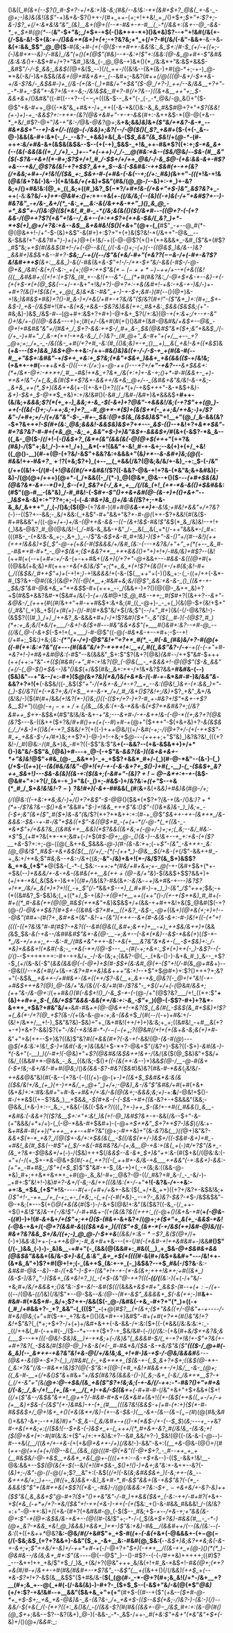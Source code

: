 ()&((*_#(&+(--$?()_#-$+?-*+/_+&:+)&-&;(#&/--&!&:-*+(&#+$+?_@&(_+-&-_-@+;-)&)&(&!(&$"-+_)&+&-$?()++-/(#+_++-(+;+!++&!_+_/()+$+;_$+"+:$?+;-&-)$?_+(/+:&*&!&"&"_(&)__&+(@+((--*-#&+-+-#__(_-*(/&&+:(&+--@_-&&-*_+_$+#(@(*--_(__&"-$+"&;_/+$+-+$(-()&*++-*+)()&*&)$?--+"+!&#(/&(+-(/-$&-&!-$+(&:_+-/()&&+*(&+)+(+;_-+?&?&;+*_+(/+?-#(/&/(-&"-&&+__-&-+&__-&(+:&&_$$"_@_@($__-#_(&;+#-(+(-@($-++#++-&&!&:_&_$+:_/_#-$_(+/-+((+;-(-)&#+*--&)-/-#&)_/&"(+()(*(@$"(#&)--+-&:+!$"+:(&&:(@-&_@+#+-$"&#&(&:&:&(_)+-&$+#+/+?+"&#_)&!&_(-_@_@&-+)&*()(*_/&:&*+"&:&$+&&$-_&#$"_/-/-$_&&;_&&$((_@+&($_--)(/(_++-/((&!&--(&*(&-)+#(@-*+;-+-)_@-*+&(-&/-)&+&$&*_(&&_+(@+#&+&+-_(--*&#+;-&&?(#+*_+(/_@(((@-&+/-$++&-+/&-$?&/-_&$&#-)+_(/&-(+(&-(_)+#&/+"+$&"($-@_/+?-)_++/--&/&&__+?+"-_-*-#+_-$&"+-&?+!&-+$-$&;-/&!&$&;_#+?-#(/+?&--)((&+&__++"+;_$-&&+&*+/()&#&"((-#((--+?--($--_(+$(((&-$--_&+"(-_(-_-*_@&/-@_&()+"($-@$"+&-#++_@((-*&"&_+#&+-/+_++((-&-*&(()&:-&_&_#&$_#_@+?+"_+$?(&&!(+-)+)-+_-&&$?+:-++*-(&?(@&+&#+"-+-+-&&_(#+:-&++&$-*(@-@(+&--*_+&/_#$?-@+"_)&-+"&:-/_@&-_@&?_@+;&__+&;&&_)&)_&+*(_$"&/+*&?-&-*_--#&*&$+"--+)-&_+(/_-(((@-(-/&&_)+;&?(_-_-/_-_@($()(_$?_+&#+*($-(+(-_&--@-)&&(&-#+:&*(-_/-_--&?-_+&&)+&(_&-($_$_&&"(&_$&!_/+(_@-*-_(#-++_+:&/+#&_-&+(&$&(&$&--$--(+(-+)_$&$-_+!&_++-#&*$?((+:+;_$-*&_&+(--(&(-&&(&((+_/_/+)_-_)+--*+(-++)-/_/-__@(#&:+&--($&/_@&/--_$&-(#__&"($(_-*$?&-+&+!(*-#+;$?_$+/+!_#_/-$_$+/+/++_@&/-/-&_$_@-_(+&:&&_-&+-#$?+&---+&/_@$?&(&!_-+?+$$?_&++_$--&:_(-$&#&:-++$&#(+-++(____&?(/+&&;+#+_-/+!&!(/($&_+:_$&+-#-_(_+#&-(-&(_--_+;(/+:_#&)(*&++"_-(((_+!&-+!&(_@&!&_+?&(-)&--)(+&!&_&/+(+_&)_+_$&"(#&/(@_@-/--&)+:-*_)+-&?&;+/()+#&!&:(@_+_((_&;+((#_)&?_$($-*$?_/+#+!&-(/+&+"+$-)&"_&$?&?_+_-++__(*-*&:__&?&/-+_)+*-@&#+:()+:_++-+&(*_+-((/&/&;(--(&)_((-+)&(-/+"+&_#$?+--)-#&?&"_-+/&-_&+/(*_-&:_+__&:-&(/&++&-*+"_)()_&_@_-+*_&$"_+-/()&:_@((_$(*&!_#_#-_-*(/&;&(&(()($(/&_+#-_--(_(@+?-(-(+?&&-/(@_++?$?(+&"+!&--/_&+--(+:++$?+(++&_-$&/(_&?_)+*-*+$(+_)_@+/+?&:+&--&$__&+&#&!($()(+&*+"(@+*-*(_(__#$"_-+--@_#(*-@(@&*+!-/+"-$-(&)+&$"-&(#+)+:$?+"+(+)&($?&!-*(/&++"-@&__--&-$&_&!+"-&&?_#+"_)-)+(+)_@+(+!&/-+((-@-@$?(+()+(++&&&*_-&#_($"&+(#$?_#$"&;+*+$(#(&&$(#+!-/+(-@-_-&(_(_(/(-&*-*()+;-(+)(--((@&$_)&/&--)&?_&&#+)&$&+&--#+?-__$&;_/-+(/(--/$"&(+&_/-#+"(+&?$?(--$_&-/+(-#+-&?$?&!&#+*+$__(&+:__&&_)-&(/-#&*(&+*&-$"+!-/-/+*-$+"&/-&&(-#_$-/-@-@+&_/&#(-&(+/(-&:-_+(+;(@+:++$"&$(*-(-++*-)-$+_+/+--+(_+&((&!(((__&_#&#+;((+!+:(+$?&_(#_+--&!(+--&"-(__(*+#(#&?&:_/-@+$+&-+--&)-+(-_(_+(_+$-*(+(@_$&_(--*+/-+-&+"+!&/+?_)-@+?+:-+&(&#+!_-+*&:-_+&-+-)&/-)+-+#+?(&_(_)+!_$(&(+_+_@(_&)&*&:-#&"_+-)-+-$+;&#-)(#(*--()(@+)&-+!&;_)&#&$+#&)+?()-#_&-)+/+&(/+#+-+?&/&"($_/&?(#_$+!$"-($"&*_)+:(#+;_$+-&$-)_+&-(/&$_#+!(#+-_&(*&;+&&--$&?&)&&(++:_#&+&:_$&&($&$&;(_+"-#&;&)-)&$_/&$-#-*-*(@+#+:&$+?+#+)-@+&+_$?(/+:&)(@-_+(+:&_+;_/+--+-*&"()+!&/+-()(*(@-&&&---+_)+;(#(_+/-_(&+#(#(+()()&#+(&#-@&#&/+_&$+--@&_-@+!+#&#&"&"+/(#&+_/_$+?-&&:+*+$-/_#+_&-_$&*(@&#$"&*($+;&"_+&&_$_/(-(/+_-)+#+"_/_&-*(++!-*+&-&_/_(-)&?-_(#_@+"_&-#+"+(+/__+--_+?_@+;+;_/+_-_-/&((&-_+#(/+?+#_-&:(#_(()&;&)+-+_()__+)__&(_+&!-&+((*&$_)&__(+*&---($+)&&_)&$+*_@_-++&:-/++-#&*()&)&*_((+-/-/-$-+_+(#(&-#(--#__+"&$+:&#&"_-+/_$++_+&:+_$?&;(*&"+$&+_)&&+_+&(&&(($_-+/&!&;(+&*+-+#(--+__+_&*&-()((--+:(/+:_)+_-@-*++()-*--+?+/__+"-+&?-*-*-__&+$&&+:(*+/&*-@+:-*+*+/_#__-#&!+*&_+?&*_/&(+:+)+-&-+;()+*-#-#(&&+-_+)-*+&+!&"-/+(_&_&(#($++$?&+-&&++/&+&;_@+/--_(&#&+&"&/&!-&-+&;-_&+&_++(*_$+)(&&++&_(+-((+-&+()+?_(((+*_(+/-+&$+++"-&-*&$+&_)-&+)-$&+_$-@+*_$_+&)+:+/&!&#()(-&#_/_/&#-/&#+)&*&&&$+__#++-(&/&;+*&&&;$?(*(+_+-)_&&;+-&_-$(_-&+)+?_@&"-+&&&!_/&;(-+?$"++(@_)-++(-((&(-()+;-/-++;&;+)+?__-#_@+*-*($_)+(_&($+*(-_++;&/++&;-)+/$?&"-/+#+;+/-/(_+/&"&"-$-_-#+-_$&:(@+$(&_(&$&)&*$"+!__+"(@_/_&-&&(&?-$+?&++_+!-$(#+(&:_@&;&&&!-&&$&)&$+?++---_&$-(()_--+&!+?+_&*+$&"-#+?&?&?-#-#+(+&_@_-&;_+_&&"+$-)+)&"&$+-&&&$+/_#(&+(-&$?-*&_&--((_&-_@($-/_(_/+!-(_-()&$+?_(&*+(&"(&&(&(-@(@+$(++_+"(++?&_(#&)-/_($"+;&!_/-)-++!_/+)__&*(-+!(&&"+-&!_#-+-&+;--&(+)+(+/_+&!((_@()-__)(#-+(@-(+?&/-&$"+&&?&:+&&&+"(&_)+*--&-&#+)&;(@(_(_-#&_&!+_+_-#_&+?_$_-+!$?(+&;$?+)_(+--__(_+&&(/&?(@&;&/&/+-&)_-+:_$-(-/&"(/+*+*((&!+-(/(#-(+!_@&((#(/+*&#&!(_$?((-&&?-@&-+!+?&-(*&"&;&+&#&)(-&)-/(@(@+/+++)(@+*-(_/+&&((-_/(*-)_@(@&*_@&--+()($-*_--(+#+$&(&)(@&?&*-&+--*()+)_$--(+_)_$&?+(-/_&+_+__/(/(&_(+!_(+*-*&-&(()+$&#&*&:(#$"(@-#__-(&"&)_/-#_#&!-(-$_#+-$"()++&+&#(@-(&-+)+(()+&+"--_)&$+_&-&)+:+"$?$?+;+;-$($-(-*&:_#&_+)&_()+/&:&((*$?+;-*&-&_&/_&+*+"_/_(-/()&;($(@-__(+?_&_#-)(#+#_@&__&-++)+__-&!&;+#&!+&&"+/+?&?_(-)--(($?+--&&;-_&/+&&:(_+&$"-#+"&&+"&?+*-*_#-@(_(++-$?+&&!(#(&($-#+#&&&"+/((-@+/+-_)+/&-(@++&-&*&--$((-$(&+!&$-#&!$"&*_$(*_&_/&)&!--+!+(_)&&-@&?_#_@(@&/&!-(_/-#&-&_&&-+&"_/-__&(__&(_+*(/-++"&&&*-/_#+:(((#&-_-(+&!&-&_+;-_&+_)_--/$"&*-_&$+&-#_#+!&)-)($+"-&-$()$"+/(#--&!_)(++(+++!&&&)+$(_$"-@-+(*+*&(-#($&&&/+/&#_(&:-(---*&?&/+"+"_+(*(+--_&_#-_-#&*+#-#+*_-_@+$(&+;($+&&?+*__+*+&&(()+"+)+!+/-#&/&)+#$?-*-(&!(++#(+(--+(*+#+:+/-&-*(+-++#&+(/_&+)(/+?+"-@_+&&+--_-#&&-&(((@+#_(+((@&&(_+_&;&)+#(+++_-+&(+&)&/$"+;(*+_&_+(+!$?+(&*()(+-/+#(*&;&!-#_+(*_/((&$&/_#++$"+)+*(-+!+;_)-_+!&_&&&!+_(-&-($(__++"+(-)()&_+:-(_-((+/++(-&*-#_($?&+-@_#((&;_)(&_@+?((-@(*__+;_#&#+_&;&/(@$"_&&:+&-&-_()_((&+-+-_$&/$"&#-@&+&_+"++&$_$-#+(+++_--_/(&&+-)+?()(@(@-_&++_&)+?+$(#&$+&&?&#-*($&#+/&(-)-_(+-/&#_@+!_$_@_#&--*+;_#($_#+?((&++?-*-&+"-&_@_&-/_(+*++(#(_(#_/&++"+#-++#&$+:&+&;(#_((_-@+)-_-_+(_)(&(@-$+(&!+$+"(/_#&"(_+)&_+$(_(+(#(*+)-*()_/-#(#+&$"&/+$(/&;$"(--/+"_#+)(&(-(/-@&?&!-)-(&$$?(((#_)_/+/_/++&?_&-&&&+#+/-/+!$?&#_)($+"-_&"($(__#-)(-(@$?_#_)(*+:+_&;&/(*&/(+___/-&+!-&($+#---#&"&&+&$"(+___#()&#+:&?--+#-@_--((/&(_@-(-&+$_(-$+!+(_+___/-#-@$"((-@_(-#&*&-+--+_#+;-$--+!(/+#+;_$&:_)_+&;(*&:-__$(*$"(+-/+)-@$"&!+"+?+*_#(*_-_#(-&_(#&)&/+?-#(@(+((-#(++:&:+?&"((+---(#(&&"&/+?-*+*+!+:__+/_#((_&$"&?-/-+___-_+((-_(-+"+#-+&?+!-)+#&+&#_@&:(*-#$"--&(&&&"_$+:$"$?(&+?(@&)_(&#--_/++$"&#-$+++(+_+(_++:+"&"-_+(($(#&#(-+"_#+:+!&?(@_(-@&(__-_+&&&+!-@(@$"($-&_&&"(+(/-(_@-$()+$&--)&"()&$_(+/&$(#&;_&+:++-/+!&*&?$?&&+__#&#&-(--)($&)&"--+"&--/+:-#+)($_@(_&_+?&)(*&/_)&_(+&*_&-/(_-#-+-_&*&#-#-)&/&_&"&_-&&?+?+!(+__(-&$&/((-_&$(*$"+"-/(*&+-&_/+-+?__+_--&:(@&!_)&+-(+:&&_)+"-(_)-$(/&?((+(-+&?+;&/_(+$__++-&-*_/+/_#_/&+()$?&!+;_/&)+*$?_+&"_&+/&(&!&/-)($(#(#+/&&_(+!&?(*-)()&;()((-(($+/+?-)+?-#_+-#&?+!$"+&+-+___$?&__$_)+"_)((_@(-+$_(-++/+(_(($&__(&;&:(_+-&_-*&_&-&_(+$?+*&#&?+;(/&?&#++_$++_-&$&*(#$"&!&/&-&+-_+"&;___---&+_#-/-+-&+*+!&*-(-@-*((+;&?+?(@&(&?_$---&-((&++($+?&/_#+#()++(+(--#_)+#-+(@+"($+*+"-$(+&+&)+?_-&(&$&(_/_/+&-)+(()&(+-+?_$_&&/+?(+((-)+_++_@&/((+/-&___#(-+;-/(@+?+/-(+(-_+_+$$"-#_+_+&&-$-/+/_#+)&;++$?+)-@-)+!-+&;+$_@---(+++_+;+"$"&)_)&?&?&!_(((+?&!-/_#(@&:-/(#_&+)&_-#+?((-$$"&:$"&__+(--&&?--(+&-&$&*+)+/+*()-)&"&/-$$"&_(@&)+#---+_@-(-+$"&-_&&?(&-)((&+&+&+-*+"&)&!_@$"+#&_(@-__&&*+)-_+_+$$?+&&*_#+/-(_)(#-@-*&"--(&-)-(_)(/+$-((_+_+)(*-_-(&(_#&/&!&"-@+!_(+/-+-(_-_&-&+?_+_$()-)+#(_-__)-(_-($&$+_&?++_$&*+!_)-*-*-$&-&(&)((&-+:($(&+;(-&#+"-(&)$?+!-@-$&*+:+-+-_(&$-@&#+"+:+?(/_(&+-+_)+"&(-_()+;-#&$-)+/&?&:_+((+"_$--+&(*_#_/_$+_&!&!&!_-$?-)___+$?&!_#+)(-&+-#_#&&(_(#__(__&__+&(+&_&)+#&)&_(#_@-/+;(/(@&:((-+&:+*&;&/-)+/()+?+&$"-$-@_@()($&*(*$?+?_(_&-+(&-/()&:_)$?+*(*+$-/$?&?&--$()+&+"&_&#+"_$-)+!&&_+++$"&:()$"-(()&*&)&-_)_)&;+_-(-$+;&"(&+($"_#($+)&_-*&"(*&/$?(*+?+*&++:+:(#-+_@$"_$&++-++-(&*+*_/&-&&&:-$&_-*-+-#-/&"+$&((+$"-&(_(@_$+#_-(+(+-*(/-@-*(_+((&-_-*&*$"+/+&&?&_(*(_&#&++__&&)(*$?&&((&+&;+(-@+/-)+;+;(_&;--&/_#&:-*$"_$_(+#+?&(+*-*+;&#+(-/+$(#_$-@+;_@-_()(&-)--&!&+--+_+:+&-(+($?__+&_-$?+:+;-@-((@(_&++&_$&&&_-@-)(#-(&-&:+_+;(-+*$"-(&"_-&+++-_&:(@_@&!$"_#&$-+&+&$($(__((/+/_-(*(-(++*_)-@&__$(/+&-(+*(/$"-&&++#_-+_&:+/+*&;$"_#&;_&-_-+&:-/&+_$($(_&;_-__&"-/&)+&+!(*-/&/$?(&_$+)&$$?&_+*&_(+$"+__@($&-(_-*-(_$&:-_-++:+*(#&/+#+_&*+;+-_@(*-+-(&#+$&+(*+-+$&(_--)+*&&&/+-&-+&-(&#&$(++$__&(+$++(@-$&/+"&*_)-$(&&$+$$?&&+)+(+/+*-*&(_&($&+-)&++)(_(#+/_)&(&?-#&(&_+:-&_/&_-$-$+)_&+#&-+_-*-*-)&?$?+!+*_/&/+_&(+)+?+!((_-+_$"(/-*_&&+_$--+)_(_#+#-)-+_)_)-(&"_/$"+++;_$&;-+(*((&#&?_$-$&)&;(_+((*+/_$-+(_&)-+(@+!+__++((++"()-/(+-+($+*&)_#_#+(-#+((*_#-&&(++(@(@_#&$(++*&"+&_)&$&$+/_+_(&&-+_+_#++&!+&($_@&#($(-+?(@-*()-@&++$&?(#+$+-($($&#&-$?+#+__((+&?_-&$-_-@+*((&*+)(@+&_(+;+)+!---@&"(#_#+-(#_($?+_-$&#+_&*+(&"-*&!-*+*-(&"_)(+++--&+(#-&(&-&+:-#-)&!_+_((-(_+"+!(_(((-((+?&!&"_#-#(#$?-+&?((--&#(@&((_&#+;&++)+__-+)_++$&/&++)+*(&&*(*&$_$&*-&(-_+&--/&#_#&*_#$"&*-&(@-__-+;&+--(-&*(*&)--&$-*&&(+_)(*($-*-*_/&-+/+++;_+--&:-#_/(#&+&"+++-&!-+&(+___&?&"&*&+-(__-$+$&)+:_/-*&)+&&&+!(*&#(-&;-_-*&(-*+/(@-$---__-(#(-+;+&+:_$+(+)++(-_)-&$?--(-(/()-*-$+++*+++:-#+-++&/+_-/-&-(&;+;(&&?-@(_-_(*&-()-)-&+&_#_)_&--_+$?-$_(+/(&-&(-$"(*_&&(&&_@_(-(-@+)+$(#-$_$+(&:&#_@(+-($"+!(/-#(&_@+#&*+)---@&((/_--+&(+#(/+_(&_-+:&?+#++&)&&_++*+"&:+!-*-+$"+$_@_#+)+:$?()+++?+;&?+"(-&$&*__+&++-/+#_#&_+-_(_&+((++/$?-&(__+_&+-+&_@&?(-_@+!+"&!(-+-+#&$_+++&?(@_)_@-(&/+"&/(&(/(-&/+#(#-/$?&"-_+$(/+*_/+(-(_@&#_/&&+;(++"&*-/&*-@+:_/(++#_&()(#(-&$+!()_/-&_$-*-(-_(@-/+"(@$?&?___/+!_((*+:$"__+(&)+*+#++_$-(_(&/+$$"&&&-&&(*+/&:+:-&_-$"+*_)(@-(-$$?-#+)+?&*-&+*+_+$&?+#&"&/+-__&#-#&_++(@-@&*+*+!-*&?($_(_&(#(_-$&$(&_#+$&)+!$?+(_&(*-/+?(@_+$?(&-/(+_(&-&_-@+:+;&-(&&+_$_/(#(--/(-+)+#&:+/-(&!+/&*+/__+!-)_$&"&?&)-$&)+"+_(&+#&!(++/+)+)&:&;+_+;((&#&!_-+#__&(+?+-+)+&+?-&&)$?(_+"-/&(-+&!&#-*-/-$-(-(+_+;$?(@_&_#(/+!+(+(&_+*&-&;&(+)+#-*&"+"+&(++--$+)&?((&)$"&?_#((+&&*(#+?(-&-+!-*_&&!(@-_(&-#(@_)---@_$(*&:&:+!&!_$-)+!&#(-&;+)&_(&&!+$-*+?-@&+$"(/&?+)-$&?((-$+)_-&#(&-)-*(_-&+"(*-__)_)(/-#+!(*-@&)+"+_$?(@&#&!&$&++!&+-/_(&/(_&_($(@_$&)&"+$&/+(&/_((&&#+*-@&&_-_&__((&/&;-$()_+((-*(&(++:&--*_)+)&&_$(@-/__-@-#(&+(-$+!&;-&+/&!-#+#(@&;_/()_&(&&-$?-#&?($&#_)&)&?(#&_-#-*&&_$(_($&!&/_-++&&_@&"&)(#(-&--(+?&-(-(((_(_+)-@-(_+-)+((&+$_$&#&*&:&(&(($&/&!+/&_(+_)(+-)+*&/_+_@+"_)+/+;-@&)_&-/&"$"&#&/+#_(+#(+&+(&+_&)+:+:_#&:&#+"+#-&_-+#&*+/+:&/-&(@(&+;-*&&&;&;+)_-+:__&__/-@&!+$()-#-/+*&$((+$-$$?&&_)__+$&*&_-$(#+&-(-(-$&-+#+((&-*&?+-+$&&&"(&&;-@&&_(+&-)+:--_&_-_+&&(-(&((-$&_+?_/((($_+$?+*-)++_$-(&!+-+#((_#&&()_&__-*&#&:(-&&+?(($?&__$+:+"+:&!_)&(+!-@_)&#$?&+-*+-&&(/&--$+"-&-(+"&&&/+*+/+)-(_(-@-*&&-#+$&#+)-(-@+_+$+*&"_$+?++$?-)&$_)(/&:+-&_+#&#-#(++)(*+++__++_--+#+?&"(@+;-#++&)+"(&_-&?_)&_(__)((_@+)&"&?-*&&+$(+-*_+&?_/(@($+-&/+:+$&(&(__-$((_/&$(*+/-)&$+/((-$&#-&+)+#_-+#&!_&(#_$_&(--#$"+(_$_/-+_&_(-#&#&?&/-(+;&__@-+&:+(&_(_+*(-_)_#_/+?$"(&+_-(&_+?&*-$_@&_&*_/+(-)-/($&)+++$(/_&&$--&-&*_$+)&"+_+:&-(#($+&(/(@&:&:(-+"+/-/(+_$+_-*&-_@&+_$(#(-+(_++?((-(_++#+-&/&-+&___++&&"(-+:&&+)-&&:-(+"+_-#+#&;_/$"+(+$_$_)$"$"&#-+-$_(&-+)+(_-+(&;&:((&&-@-*&)_#+;++&*+&+*+_+#(@-_&_&!-#+;_@&?-@-((/_#&?+#_&-/_-_-&/-)-_+#+:$"&!+!-)&)_#+?-&+/(-&;-&_/_++(((&!&:(*-/_-+"__+!(-&?&_-/_+-+&:-_+_+:&_+$&_(+$"+!__&-_----#(+-(+#+/+_&+-&&:($(_+/+&_++)((+?+/&?+-&$&!&;+_()$"+!-_-++__/+_(-+;_+-_(*&;_-(_+(-(-#(*&)-_--+?-_&)&?-$&?-*_$-/&$&$&"-@-+&;(*---$(+()_@(+&(&_(#($-)-/-&+$(@&!+:&"(&($&?((-&_-(/_++-+$()+*&!$"&)&-+(-/&!$"-/-#+#&*+*-((_+(&(&?&_((+++:_((*-@+_()(&+_&-+#(__+_(-@&-_-(_(#_)-)+!(#-_&_+&+*_/+($"+;++()($-_(#&+-*&+&?+/(@+;_+($+"+_&(+_-&&$-*&!(-_@&-+&+/(_-@+?(&&#-&_((*($&*&+_)(/(($"+$_(&*-*(-+/&$(++)&#-@_)&/((-#_&+?&?&&_$+/&/((+;-)_@_@-/-$++&*__(_(&&/+:&$-*-$$?_&($(@+/_/+(-)+)&_&:&)+_+-(-+*++_&_@+;-#_&+#+*+&---(+-(/_#(-(+&#-*+!++&#&#+*-)_&&__#()$"(/(-_)&&_(-)-)-_&)&__-+#+"(-_(&&(@(&&#+:_#&((__)_+_$&*-@+$&#&+&&(@&$&"&*&&+(&/&_-$+)-&(_&:&"_&+_+$(+(*(*((_#-&(#+/&$+&&#+*---/&!++-(&*&_&"+)$?+#(@+!+;(*-*_(&++$_(&:+-+_(-_)&$&?--+$_#&(-/$?&__-&:-*&#&#-@&--_&)--_#-/(+&"-)-$+-((&"+!+-+-(*-&(&+;+++!&*+;+#((&*_)(&-$-)_/&_$?_+$"-)($&+_(&+&!+?_)(_-(+$-(&"_@-++?((_(__-((/(__(&:-)(*+(-/+"&/-+&;_#+/&/+&&&+;()&"&:-$+-&!--&#($((_/(&&&+_&$+#+"_&&$-(_#-_-+($+:-/($+_-((--/(@&_-((/_)&)(/&!$"+--@-$&*--&:(@--(#+*_-&*$"_&&&&+_$(*-&(++;-)_#__&+-#&#-#(*&$+#-_&/+;$?++-/&&($(-_@-/&#&(-+&_-#+?+"(*_)+((-+(_#_/+#&&+?-_+?_&&"-(_((($"_-__(+_@_(_#$?__(+(&+;($+"&&((+/-@&"+-+----/-#+&_/_@&;_(+"+#($-*-_+?&:&+()()(&+#+-+)&#$"-#+_(+_#(*+?++(#()&"&!+?&!+*$"&?(_(*+;+$+?-/+(+)+/&#+&++(-&-&&-/+:&:($+((-(*&&(/&:&:&:+:_-_((/++&(_#-(-++#(-_/($_--*_+--++($+?-+_$&/&#-(-/_)(/(_&:-(+&(#+*&/_$++&?&;&(___$---++(((-@&!-$&)&__)+-+*&;+(-/&)&"(_&&&#-$_/(_+-+?+!&!+-$"+?&(+-+#+?&?(_-$&*&*(#($(@-@_)+&-&(*(-_#-#&*&/($_&-&-+&/$"&($"__((($-/_@+#(-&_&)(--_&*++-+&?&"&!+&-@(/+/&!&;&_+!+#-)&-+$-/-@&/&&&#__&---(@&+-&(@+_-$+?-(_)_/(#&#(_(-_+&++*+_($(&-+-(_$_&+?+$+;((&$(@-*+-(_&:+?&"(/&--#&*+!&)$?(*_@(-$"&:+((@-(+#_+&!+#&&++-/+)&/__-&-_(@+;((_&-#-__+(/+&()$"&_+#&*+"+/&$(#&?&(&&&-()-)(_&;-&+_(-&/_/&*+*__$?-+(_(/+-&"+"(*&*(__@+:_@-+_$&/(&_+&($"$?+!&;&;(-+-&/(/-++:-*-#&?()+"+#+&(/(-&;_/_&-/+!__(+_(&-+__/(_+)-+&/-$_((&+___+(-#+#-#-*(/&"+&+"+$+&&*($+!_((/+_(*$"&--/&$&"&++!_@+*+?_/-#&#-#+&+(&*&#+_(&+!_((+-(&$(++&((_+-/+/-+(+__&)+$&*-(-(&*$"(+-)&#&)-+-(+_(#___(((&?&!(&&$-_+*_(+#-(+:+)($(*-#-#&$&$+/_@+!&+_+()(+&(&*+/&)-(+--&-$&-_)_(__-&+-(&-_-(&$-(_+-$(*_#_)(@(#&;&#()+&&?-&+;-_-++)&)_#_)+"-$_&--(_&/&#+-+(()-*(*&$-/+-(--$_$_)(*&;---+_-+*&?_#-+&(+*&;+:(/($&!(--$+&-(-)&$+_+-(_+++/(*_#+&+-&?_#(/&!&_-(&:&;+!($(@+&+(+:-#(#_(&:&:+($"+/+:++&)&:+?--&#_&&/+?-)_$&!(@((-(&-&-(-_@_--)-#--+&(_(__/(_(*&_+/+_-+&-(*+(+&_@+&++-/+)(/&_&!-)-&&"-&+:(_(__+&_-@&-(@()+/(#(*_+_+-@(++(+(+/(@-_-&(__(&_&_(@(((#-@(+&"((-@+$+?_-_#--++_+_+(__#&$&/-@-+&$__+&&*_+&(_@+-((((+++:--&-+$+*&--)-(($_-&&+!&!__-@&:&&+--$_$(@(&(+-$(--_&*_)_(+!(#+*_$&-_$()+!()-)+&+;&"&:_+-&++--&?(-(_&)+;-/&"-@-(_/-@(/+;$?__&"+:(-&$(*(/+!(*-&(*&;&#&$&+_)(-&;++-(&_--&+++&/+;_)+--_(#((+_&)&&+-&)_&+#-*_#-&$"&&+(&-+&$"&?(-(*_-&&&!$"$"+(&#++&(+$$?((+&-_-#&)-/(@(/&&&:+?&:-$_$+_--+$&+&/+-&?_-&)++($$"&(_&_&&+$"_@-#+?($+"()++&"&"-/-#_)+*&&($_&+_(-&:-++/-#+#$?($+*&+-_+$(*&_(-+*+/+?-*&/($&"+!-++(+&-)-*+(-(+(_$&:_+()-&-#&&_#&&&!_/-(&!&?+:+"-@-*+:&)+/(+&-(#+?(+&#&#-@_(-$($--_#&;+$_-+--/+*&-+;+"&&(&-@+:$"-*(@+:&$&/&*-+&+--(@((_#-(&!$"+;-*-/-(_$(&+*_$+?&)-#&&(#__-_-*-)(@+_&?-*&&_+&!_@_)&&&)+&&*_)+*-)$"&:+_&)-#&__/(&&#+_+/_(--(_&/(_&:--(-&:(*(+((+&_++*_@&?__&:-@&/_#(/_+&#$"+_+$-#(*(*+-_(-&(_+&+(-@&&&+-(+$-@(-(/($-$&;&$_(+?+?&&+)-&&"($_+_-&+__&:-#&#(@_$&:(__-_-&$+)&;&?+*&;&(-&-+-&+;+;$"++&/+*-*&)+/-++*+#-+_(-/-@+?+"_$+)(-+*+__/((&-++_+(@-)()(*(*_)-@&#&--/&(&;&+_#+:$"(&_----@(--@$"_)--()-#$?--(-(_-/_#++&)+++++;((_#_)$?_---&*+!++_+&/$"+$_/_)&_+(&/+?(@&"+++_&/&(+!+#_&-*&$+!-#_&(@+;(*+?+&(#_/_#-+_/_&++-+_#(#&_(#&#+--*$?&"_--&$"(__+(_(&++()(/(/&_&)(++$_+(--*&-$?+!+?_-&$(&__&$$"($+#&/&-(__$(_(@(#-_-*-@+?(#+;&_&!(/+*-/&+__+?__(#+;&_+--@(_+#(-(/-&&(&)-)-#+?-_($+$_$--(-&$+"&/-&(@(*$"_@&)_(+/+:$?-+&!&#--+__&&"($&+&_+"+(+"__(#+$-((#--+($"(_+_&--*($+#-@-*+_+$-$+;_+&_+&-@&)&-_&-(&?&-_/+_+&+$-(($--&$(+&;-/_)&?-)-(&:-)(/_)_--&&/-$(+&(_/(-(*+?((+:_&()&/_-(/(&&-$?(#(#&((&&+-@_$-$_/&$_#+:+:(&-@(#()(@_$+*+;&&-$-$$?--&?(&+)_@-)(-&&-_-*-_&$-/++-*_#(+&:$"+&+"(*&"&"+$+(-*&)+/()(@+/&_&#_:_:
